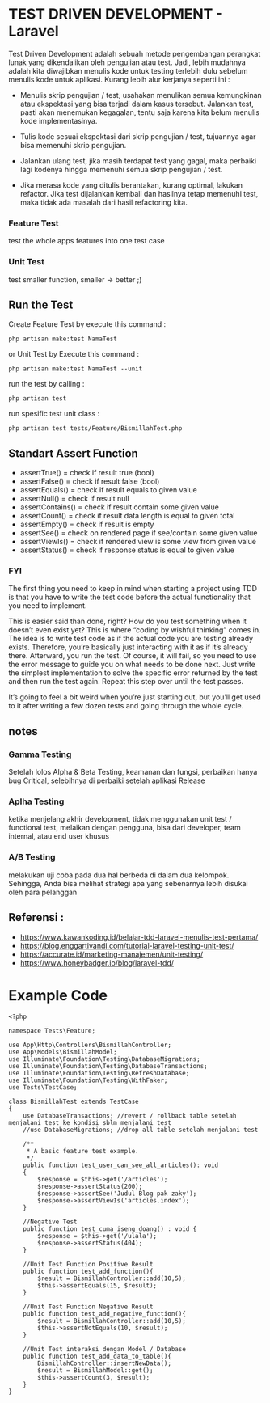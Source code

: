 # TEST DRIVEN DEVELOPMENT - Laravel
Test Driven Development adalah sebuah metode pengembangan perangkat lunak yang dikendalikan oleh pengujian atau test.
Jadi, lebih mudahnya adalah kita diwajibkan menulis kode untuk testing terlebih dulu sebelum menulis kode untuk aplikasi. Kurang lebih alur kerjanya seperti ini :

- Menulis skrip pengujian / test, usahakan menulikan semua kemungkinan atau ekspektasi yang bisa terjadi dalam kasus tersebut.
Jalankan test, pasti akan menemukan kegagalan, tentu saja karena kita belum menulis kode implementasinya.

- Tulis kode sesuai ekspektasi dari skrip pengujian / test, tujuannya agar bisa memenuhi skrip pengujian.

- Jalankan ulang test, jika masih terdapat test yang gagal, maka perbaiki lagi kodenya hingga memenuhi semua skrip pengujian / test.

- Jika merasa kode yang ditulis berantakan, kurang optimal, lakukan refactor. Jika test dijalankan kembali dan hasilnya tetap memenuhi test, maka tidak ada masalah dari hasil refactoring kita.

### Feature Test
test the whole apps features into one test case

### Unit Test
test smaller function, smaller -> better ;)

## Run the Test
Create Feature Test by execute this command :
```
php artisan make:test NamaTest
```
or Unit Test by Execute this command :
```
php artisan make:test NamaTest --unit
```
run the test by calling : 
```
php artisan test
```
run spesific test unit class : 
```
php artisan test tests/Feature/BismillahTest.php
```

## Standart Assert Function
- assertTrue()        = check if result true (bool)
- assertFalse()       = check if result false (bool)
- assertEquals()      = check if result equals to given value
- assertNull()        = check if result null
- assertContains()    = check if result contain some given value
- assertCount()       = check if result data length is equal to given total
- assertEmpty()       = check if result is empty
- assertSee()         = check on rendered page if see/contain some given value
- assertViewIs()      = check if rendered view is some view from given value
- assertStatus()      = check if response status is equal to given value 

### FYI
The first thing you need to keep in mind when starting a project using TDD is that you have to write the test code before the actual functionality that you need to implement.

This is easier said than done, right? How do you test something when it doesn’t even exist yet? This is where “coding by wishful thinking” comes in. The idea is to write test code as if the actual code you are testing already exists. Therefore, you’re basically just interacting with it as if it’s already there. Afterward, you run the test. Of course, it will fail, so you need to use the error message to guide you on what needs to be done next. Just write the simplest implementation to solve the specific error returned by the test and then run the test again. Repeat this step over until the test passes.

It’s going to feel a bit weird when you’re just starting out, but you’ll get used to it after writing a few dozen tests and going through the whole cycle.

## notes 
### Gamma Testing
Setelah lolos Alpha & Beta Testing, keamanan dan fungsi, perbaikan hanya bug Critical, selebihnya di perbaiki setelah aplikasi Release

### Aplha Testing
ketika menjelang akhir development, tidak menggunakan unit test / functional test, melaikan dengan pengguna, bisa dari developer, team internal, atau end user khusus

### A/B Testing
melakukan uji coba pada dua hal berbeda di dalam dua kelompok. Sehingga, Anda bisa melihat strategi apa yang sebenarnya lebih disukai oleh para pelanggan

## Referensi : 
- https://www.kawankoding.id/belajar-tdd-laravel-menulis-test-pertama/
- https://blog.enggartivandi.com/tutorial-laravel-testing-unit-test/
- https://accurate.id/marketing-manajemen/unit-testing/
- https://www.honeybadger.io/blog/laravel-tdd/

# Example Code 
```
<?php

namespace Tests\Feature;

use App\Http\Controllers\BismillahController;
use App\Models\BismillahModel;
use Illuminate\Foundation\Testing\DatabaseMigrations;
use Illuminate\Foundation\Testing\DatabaseTransactions;
use Illuminate\Foundation\Testing\RefreshDatabase;
use Illuminate\Foundation\Testing\WithFaker;
use Tests\TestCase;

class BismillahTest extends TestCase
{
    use DatabaseTransactions; //revert / rollback table setelah menjalani test ke kondisi sblm menjalani test
    //use DatabaseMigrations; //drop all table setelah menjalani test

    /**
     * A basic feature test example.
     */
    public function test_user_can_see_all_articles(): void
    {
        $response = $this->get('/articles');
        $response->assertStatus(200);
        $response->assertSee('Judul Blog pak zaky');
        $response->assertViewIs('articles.index');
    }

    //Negative Test
    public function test_cuma_iseng_doang() : void {
        $response = $this->get('/ulala');
        $response->assertStatus(404);
    }

    //Unit Test Function Positive Result
    public function test_add_function(){
        $result = BismillahController::add(10,5);
        $this->assertEquals(15, $result);
    }

    //Unit Test Function Negative Result
    public function test_add_negative_function(){
        $result = BismillahController::add(10,5);
        $this->assertNotEquals(10, $result);
    }

    //Unit Test interaksi dengan Model / Database
    public function test_add_data_to_table(){
        BismillahController::insertNewData();
        $result = BismillahModel::get();
        $this->assertCount(3, $result);
    }
}
```